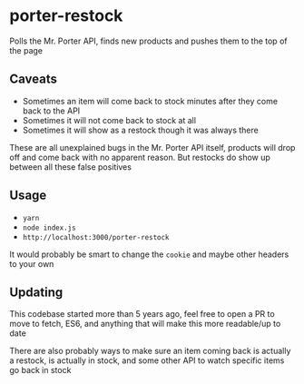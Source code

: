 # porter-restock

Polls the Mr. Porter API, finds new products and pushes them to the top of the page

## Caveats

* Sometimes an item will come back to stock minutes after they come back to the API
* Sometimes it will not come back to stock at all
* Sometimes it will show as a restock though it was always there

These are all unexplained bugs in the Mr. Porter API itself, products will drop off and come back with no apparent reason. But restocks do show up between all these false positives

## Usage

* `yarn`
* `node index.js`
* `http://localhost:3000/porter-restock`

It would probably be smart to change the `cookie` and maybe other headers to your own


## Updating

This codebase started more than 5 years ago, feel free to open a PR to move to fetch, ES6, and anything that will make this more readable/up to date


There are also probably ways to make sure an item coming back is actually a restock, is actually in stock, and some other API to watch specific items go back in stock
